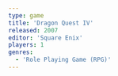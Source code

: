 ```yaml
---
type: game
title: 'Dragon Quest IV'
released: 2007
editor: 'Square Enix'
players: 1
genres:
  - 'Role Playing Game (RPG)'
---
```

